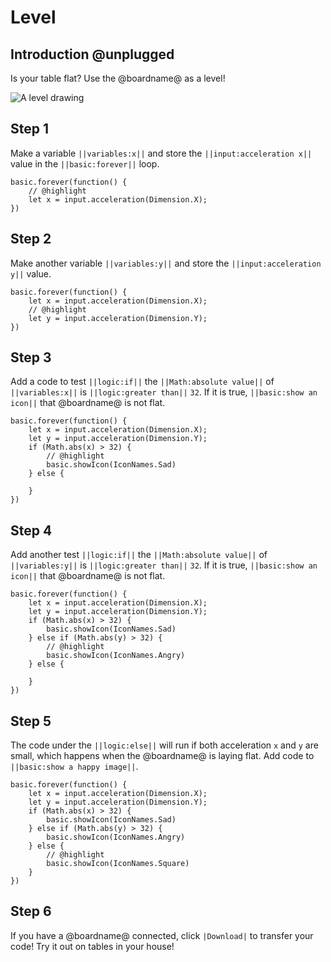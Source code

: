 # Level

## Introduction @unplugged

Is your table flat? Use the @boardname@ as a level!

![A level drawing](/static/mb/projects/level.png)


## Step 1

Make a variable ``||variables:x||`` and store the ``||input:acceleration x||`` value
in the ``||basic:forever||`` loop.

```blocks
basic.forever(function() {
    // @highlight
    let x = input.acceleration(Dimension.X);
})
```

## Step 2

Make another variable ``||variables:y||`` and store the ``||input:acceleration y||`` value.

```blocks
basic.forever(function() {
    let x = input.acceleration(Dimension.X);
    // @highlight
    let y = input.acceleration(Dimension.Y);
})
```

## Step 3

Add a code to test ``||logic:if||`` the ``||Math:absolute value||`` of ``||variables:x||`` is ``||logic:greater than||`` ``32``. 
If it is true, ``||basic:show an icon||`` that @boardname@ is not flat.

```blocks
basic.forever(function() {
    let x = input.acceleration(Dimension.X);
    let y = input.acceleration(Dimension.Y);
    if (Math.abs(x) > 32) {
        // @highlight
        basic.showIcon(IconNames.Sad)        
    } else {

    }
})
```

## Step 4

Add another test ``||logic:if||`` the ``||Math:absolute value||`` of ``||variables:y||`` is ``||logic:greater than||`` ``32``. 
If it is true, ``||basic:show an icon||`` that @boardname@ is not flat.

```blocks
basic.forever(function() {
    let x = input.acceleration(Dimension.X);
    let y = input.acceleration(Dimension.Y);
    if (Math.abs(x) > 32) {
        basic.showIcon(IconNames.Sad)        
    } else if (Math.abs(y) > 32) {
        // @highlight
        basic.showIcon(IconNames.Angry)        
    } else {

    }
})
```

## Step 5

The code under the ``||logic:else||`` will run if both acceleration ``x`` and ``y`` are small, which happens when the @boardname@ is laying flat. Add code to ``||basic:show a happy image||``.

```blocks
basic.forever(function() {
    let x = input.acceleration(Dimension.X);
    let y = input.acceleration(Dimension.Y);
    if (Math.abs(x) > 32) {
        basic.showIcon(IconNames.Sad)        
    } else if (Math.abs(y) > 32) {
        basic.showIcon(IconNames.Angry)        
    } else {
        // @highlight
        basic.showIcon(IconNames.Square)        
    }
})
```

## Step 6

If you have a @boardname@ connected, click ``|Download|`` to transfer your code!
Try it out on tables in your house!

